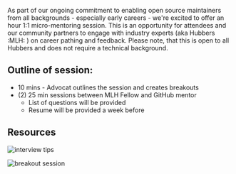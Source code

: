  As part of our ongoing commitment to enabling open source maintainers from all backgrounds - especially early careers - we're excited to offer an hour 1:1 micro-mentoring session. This is an opportunity for attendees and our community partners to engage with industry experts (aka Hubbers :MLH: ) on career pathing and feedback. Please note, that this is open to all Hubbers and does not require a technical background.

## Outline of session:
- 10 mins - Advocat outlines the session and creates breakouts
- (2) 25 min sessions between MLH Fellow and GitHub mentor 
  - List of questions will be provided 
  - Resume will be provided a week before

## Resources

![interview tips](https://user-images.githubusercontent.com/9143339/186253220-fae6fba0-abfe-40c7-b9f9-5178208c3c9d.png)

![breakout session](https://user-images.githubusercontent.com/9143339/186253236-574589e1-511a-49d1-bc00-2c49b8e02f47.png)
